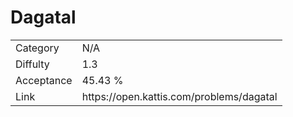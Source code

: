 # Dagatal

<table>
    <tr>
        <td>Category</td>
        <td>N/A</td>
    </tr>
    <tr>
        <td>Diffulty</td>
        <td>1.3</td>
    </tr>
    <tr>
        <td>Acceptance</td>
        <td>45.43 %</td>
    </tr>
    <tr>
        <td>Link</td>
        <td>https://open.kattis.com/problems/dagatal</td>
    </tr>
</table>